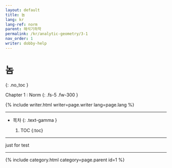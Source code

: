 ```yaml
---
layout: default
title: 놈
lang: kr
lang-ref: norm
parent: 해석기하학
permalink: /kr/analytic-geometry/3-1
nav_order: 1
writer: dobby-help
---
```


# 놈
{: .no_toc }

Chapter 1 : Norm
{: .fs-5 .fw-300 }


{% include writer.html writer=page.writer lang=page.lang %}

---

- 목차
    {: .text-gamma }

    1. TOC
    {:toc}

---

just for test

---

{% include category.html category=page.parent id=1 %}

